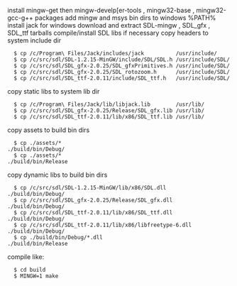 
install mingw-get then mingw-develp[er-tools , mingw32-base , mingw32-gcc-g++ packages
add mingw and msys bin dirs to windows %PATH%
install jack for windows
download and extract SDL-mingw , SDL_gfx , SDL_ttf tarballs
compile/install SDL libs if necessary
copy headers to system include dir
```
  $ cp /c/Program\ Files/Jack/includes/jack          /usr/include/
  $ cp /c/src/sdl/SDL-1.2.15-MinGW/include/SDL/SDL.h /usr/include/SDL/
  $ cp /c/src/sdl/SDL_gfx-2.0.25/SDL_gfxPrimitives.h /usr/include/SDL/
  $ cp /c/src/sdl/SDL_gfx-2.0.25/SDL_rotozoom.h      /usr/include/SDL/
  $ cp /c/src/sdl/SDL_ttf-2.0.11/include/SDL_ttf.h   /usr/include/SDL/
```
copy static libs to system lib dir
```
  $ cp /c/Program\ Files/Jack/lib/libjack.lib        /usr/lib/
  $ cp /c/src/sdl/SDL_gfx-2.0.25/Release/SDL_gfx.lib /usr/lib/
  $ cp /c/src/sdl/SDL_ttf-2.0.11/lib/x86/SDL_ttf.lib /usr/lib/
```
copy assets to build bin dirs
```
  $ cp ./assets/*                                          ./build/bin/Debug/
  $ cp ./assets/*                                          ./build/bin/Release
```
copy dynamic libs to build bin dirs
```
  $ cp /c/src/sdl/SDL-1.2.15-MinGW/lib/x86/SDL.dll         ./build/bin/Debug/
  $ cp /c/src/sdl/SDL_gfx-2.0.25/Release/SDL_gfx.dll       ./build/bin/Debug/
  $ cp /c/src/sdl/SDL_ttf-2.0.11/lib/x86/SDL_ttf.dll       ./build/bin/Debug/
  $ cp /c/src/sdl/SDL_ttf-2.0.11/lib/x86/libfreetype-6.dll ./build/bin/Debug/
  $ cp ./build/bin/Debug/*.dll                             ./build/bin/Release
```
compile like:
```
  $ cd build
  $ MINGW=1 make
```
